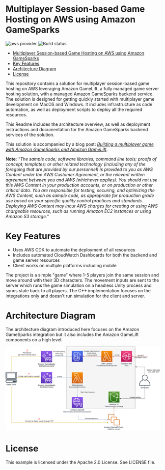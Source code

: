 # Multiplayer Session-based Game Hosting on AWS using Amazon GameSparks

![aws provider](https://img.shields.io/badge/provider-AWS-orange?logo=amazon-aws&color=ff9900) ![Build status](https://github.com/aws-samples/amazon-gamesparks-integration-with-gamelift/actions/workflows/build.yml/badge.svg)

- [Multiplayer Session-based Game Hosting on AWS using Amazon GameSparks](#multiplayer-session-based-game-hosting-on-aws-using-amazon-gamesparks)
- [Key Features](#key-features)
- [Architecture Diagram](#architecture-diagram)
- [License](#license)

This repository contains a solution for multiplayer session-based game hosting on AWS leveraging Amazon GameLift, a fully managed game server hosting solution, with a managed Amazon GameSparks backend service. The solution is designed for getting quickly started with multiplayer game development on MacOS and Windows. It includes infrastructure as code automation, as well as deployment scripts to deploy all the required resources.

This Readme includes the architecture overview, as well as deployment instructions and documentation for the Amazon GameSparks backend services of the solution.

This solution is accompanied by a blog post: [_Building a multiplayer game with Amazon GameSparks and Amazon GameLift_](https://aws.amazon.com/blogs/gametech/building-a-multiplayer-game-with-amazon-gamesparks-and-amazon-gamelift/).

**Note**: _“The sample code; software libraries; command line tools; proofs of concept; templates; or other related technology (including any of the foregoing that are provided by our personnel) is provided to you as AWS Content under the AWS Customer Agreement, or the relevant written agreement between you and AWS (whichever applies). You should not use this AWS Content in your production accounts, or on production or other critical data. You are responsible for testing, securing, and optimizing the AWS Content, such as sample code, as appropriate for production grade use based on your specific quality control practices and standards. Deploying AWS Content may incur AWS charges for creating or using AWS chargeable resources, such as running Amazon EC2 instances or using Amazon S3 storage.”_

# Key Features
* Uses AWS CDK to automate the deployment of all resources
* Includes automated CloudWatch Dashboards for both the backend and game server resources
* Client works on multiple platforms including mobile

The project is a simple "game" where 1-5 players join the same session and move around with their 3D characters. The movement inputs are sent to the server which runs the game simulation on a headless Unity process and syncs state back to all players. The C++ implementation focuses on the integrations only and doesn't run simulation for the client and server.

# Architecture Diagram

The architecture diagram introduced here focuses on the Amazon GameSparks integration but it also includes the Amazon GameLift components on a high level.

![architecture diagram](docs/AmazonGamesparksLambdaIntegrationGamelift.png)

# License

This example is licensed under the Apache 2.0 License. See LICENSE file.